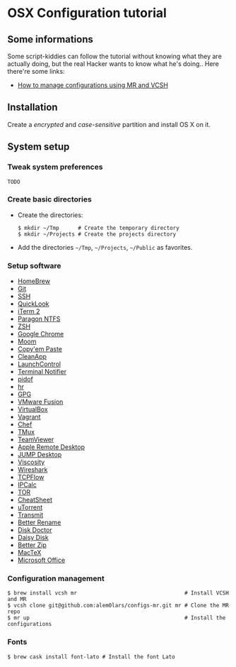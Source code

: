 # OSX Configuration tutorial

## Some informations

Some script-kiddies can follow the tutorial without knowing what they are actually doing, but the real Hacker wants to know what he's doing.. Here there're some links:
* [How to manage configurations using MR and VCSH](http://www.martin-burger.net/blog/unix-shell/manage-dotfiles-quickly-and-effortlessly/)

## Installation

Create a *encrypted* and *case-sensitive* partition and install OS X on it.

## System setup

### Tweak system preferences

`TODO`

### Create basic directories

* Create the directories:
  
  ```
  $ mkdir ~/Tmp      # Create the temporary directory
  $ mkdir ~/Projects # Create the projects directory
  ```

* Add the directories `~/Tmp`, `~/Projects`, `~/Public` as favorites.

### Setup software

* [HomeBrew](./software/homebrew.md)
* [Git](./software/git.md)
* [SSH](./software/ssh.md)
* [QuickLook](./software/quicklook.md)
* [iTerm 2](./software/iterm2.md)
* [Paragon NTFS](./software/paragon_ntfs.md)
* [ZSH](./software/zsh.md)
* [Google Chrome](./software/google_chrome.md)
* [Moom](./software/moom.md)
* [Copy'em Paste](./software/copyempaste.md)
* [CleanApp](./software/cleanapp.md)
* [LaunchControl](./software/launchcontrol.md)
* [Terminal Notifier](./software/terminal_notifier.md)
* [pidof](./software/pidof.md)
* [hr](./software/hr.md)
* [GPG](./software/gpg.md)
* [VMware Fusion](./software/vmware_fusion.md)
* [VirtualBox](./software/virtualbox.md)
* [Vagrant](./software/vagrant.md)
* [Chef](./software/chef.md)
* [TMux](./software/tmux.md)
* [TeamViewer](./software/teamviewer.md)
* [Apple Remote Desktop](./software/apple_remote_desktop.md)
* [JUMP Desktop](./software/jump_desktop.md)
* [Viscosity](./software/viscosity.md)
* [Wireshark](./software/wireshark.md)
* [TCPFlow](./software/tcpflow.md)
* [IPCalc](./software/ipcalc.md)
* [TOR](./software/tor.md)
* [CheatSheet](./software/cheatsheet.md)
* [uTorrent](./software/utorrent.md)
* [Transmit](./software/transmit.md)
* [Better Rename](./software/better_rename.md)
* [Disk Doctor](./software/disk_doctor.md)
* [Daisy Disk](./software/daisy_disk.md)
* [Better Zip](./software/better_zip.md)
* [MacTeX](./software/mactex.md)
* [Microsoft Office](./software/microsoft_office.md)

### Configuration management

```
$ brew install vcsh mr                                  # Install VCSH and MR
$ vcsh clone git@github.com:alem0lars/configs-mr.git mr # Clone the MR repo
$ mr up                                                 # Install the configurations
```

### Fonts

```
$ brew cask install font-lato # Install the font Lato
```
